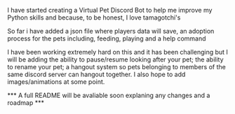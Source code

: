I have started creating a Virtual Pet Discord Bot to help me improve my Python skills and because, to be honest, I love tamagotchi's

So far i have added a json file where players data will save, an adoption process for the pets including, feeding, playing and a help command

I have been working extremely hard on this and it has been challenging but I will be adding the ability to pause/resume looking after your pet; the ability to rename your pet; a hangout system so pets belonging to members of the same discord server can hangout together. I also hope to add images/animations at some point.

*** A full README will be avaliable soon explaning any changes and a roadmap ***
